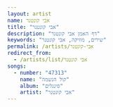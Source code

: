 ```yaml
---
layout: artist
name: אבי קונטנר
title: "אבי קונטנר"
description: "דף האמן אבי קונטנר"
keywords: "שירים, מוזיקה, אבי קונטנר"
permalink: /artists/אבי-קונטנר
redirect_from:
  - /artists/list/אבי קונטנר
songs:
  - number: "47313"
    name: "קול הנשמה"
    album: "סינגלים"
    artist: "אבי קונטנר"
---
```

